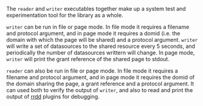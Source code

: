 The `reader` and `writer` executables together make up a system test and
experimentation tool for the library as a whole.

`writer` can be run in file or page mode. In file mode it requires a filename
and protocol argument, and in page mode it requires a domid (i.e. the domain
with which the page will be shared) and a protocol argument. `writer` will
write a set of datasources to the shared resource every 5 seconds, and
periodically the number of datasources writtern will change. In page mode,
`writer` will print the grant reference of the shared page to stdout.

`reader` can also be run in file or page mode. In file mode it requires a
filename and protocol argument, and in page mode it requires the domid of the
domain sharing the page, a grant reference and a protocol argument. It can used
both to verify the output of `writer`, and also to read and print the output of
[rrdd](https://github.com/xapi-project/xcp-rrdd) plugins for debugging.

